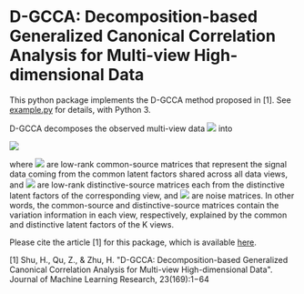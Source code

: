 # D-GCCA: Decomposition-based Generalized Canonical Correlation Analysis for Multi-view High-dimensional Data 

This python package implements the D-GCCA method proposed in [1]. See [example.py](https://github.com/shu-hai/D-GCCA/blob/master/example.py) for details, with Python 3.

D-GCCA decomposes the observed multi-view data <img src="https://render.githubusercontent.com/render/math?math=\boldsymbol{Y}_k\in \mathbb{R}^{p_k\times n}, k=1,\dots, K\ge 2"> into

<img src="https://render.githubusercontent.com/render/math?math=\boldsymbol{Y}_k=\boldsymbol{X}_k %2B \boldsymbol{E}_k=\boldsymbol{C}_k %2B \boldsymbol{D}_k %2B \boldsymbol{E}_k">

where <img src="https://render.githubusercontent.com/render/math?math=\{\boldsymbol{C}_k\}_{k=1}^K"> are low-rank common-source matrices that represent the signal data coming from the common latent factors shared across all data views, and <img src="https://render.githubusercontent.com/render/math?math=\{\boldsymbol{D}_k\}_{k=1}^K"> are low-rank distinctive-source matrices each from the distinctive latent factors of the corresponding view, and <img src="https://render.githubusercontent.com/render/math?math=\{\boldsymbol{E}_k\}_{k=1}^K"> are noise matrices.
In other words, the common-source and distinctive-source matrices contain the variation information in each view, respectively, explained by the common and distinctive latent factors of the K views.


Please cite the article [1] for this package, which is available [here](https://www.jmlr.org/papers/volume23/20-021/20-021.pdf).

[1] Shu, H., Qu, Z., & Zhu, H. "D-GCCA: Decomposition-based Generalized Canonical Correlation Analysis for Multi-view High-dimensional Data". Journal of Machine Learning Research, 23(169):1−64
